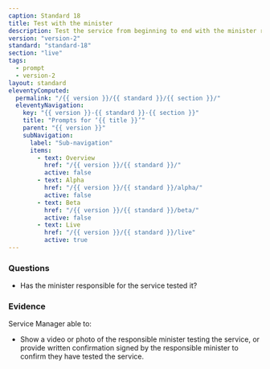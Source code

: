 ```yaml
---
caption: Standard 18
title: Test with the minister
description: Test the service from beginning to end with the minister responsible for it.
version: "version-2"
standard: "standard-18"
section: "live"
tags:
  - prompt
  - version-2
layout: standard
eleventyComputed:
  permalink: "/{{ version }}/{{ standard }}/{{ section }}/"
  eleventyNavigation:
    key: "{{ version }}-{{ standard }}-{{ section }}"
    title: "Prompts for ‘{{ title }}’"
    parent: "{{ version }}"
    subNavigation:
      label: "Sub-navigation"
      items:
        - text: Overview
          href: "/{{ version }}/{{ standard }}/"
          active: false
        - text: Alpha
          href: "/{{ version }}/{{ standard }}/alpha/"
          active: false
        - text: Beta
          href: "/{{ version }}/{{ standard }}/beta/"
          active: false
        - text: Live
          href: "/{{ version }}/{{ standard }}/live"
          active: true
---
```


### Questions

- Has the minister responsible for the service tested it?

### Evidence

Service Manager able to:

- Show a video or photo of the responsible minister testing the service, or provide written confirmation signed by the responsible minister to confirm they have tested the service.
